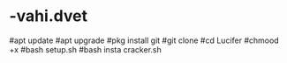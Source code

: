 # -vahi.dvet 
#apt update 
#apt upgrade 
#pkg install git 
#git clone 
#cd Lucifer 
#chmood +x 
#bash setup.sh 
#bash insta cracker.sh

